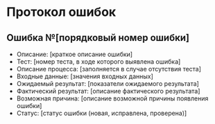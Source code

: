 # Протокол ошибок

## Ошибка №[порядковый номер ошибки]
* Описание: [краткое описание ошибки]
* Тест: [номер теста, в ходе которого выявлена ошибка]
* Описание процесса: [заполняется в случае отсутствия теста]
* Входные данные: [значения входных данных]
* Ожидаемый результат: [показатели ожидаемого результата]
* Фактический результат: [описание фактического результата]
* Возможная причина: [описание возможной причины появления ошибки]
* Статус: [статус ошибки (новая, исправлена, проверена)]



